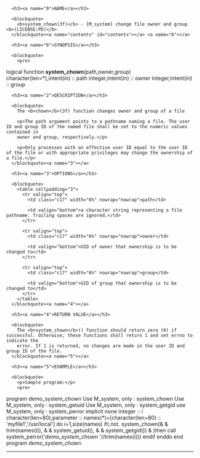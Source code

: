<?
<body?>
<!DOCTYPE html PUBLIC "-//W3C//DTD XHTML 1.0 Transitional//EN"
    "http://www.w3.org/TR/xhtml1/DTD/xhtml1-transitional.dtd">

<html xmlns="http://www.w3.org/1999/xhtml">
<head>
  <meta name="generator" content="HTML Tidy for Cygwin (vers 25 March 2009), see www.w3.org" />

  <title></title>
</head>

<body>
  <div id="Container">
    <div id="Content">
      <div class="c16"></div><a name="0"></a>

      <h3><a name="0">NAME</a></h3>

      <blockquote>
        <b>system_chown(3f)</b> - [M_system] change file owner and group <b>(LICENSE:PD)</b>
      </blockquote><a name="contents" id="contents"></a> <a name="6"></a>

      <h3><a name="6">SYNOPSIS</a></h3>

      <blockquote>
        <pre>
logical function <b>system_chown</b>(path,owner,group)
<br />   character(len=*),intent(in) :: path
   integer,intent(in)          :: owner
   integer,intent(in)          :: group
<br />
</pre>
      </blockquote><a name="2"></a>

      <h3><a name="2">DESCRIPTION</a></h3>

      <blockquote>
        The <b>chown</b>(3f) function changes owner and group of a file

        <p>The path argument points to a pathname naming a file. The user ID and group ID of the named file shall be set to the numeric values contained in
        owner and group, respectively.</p>

        <p>Only processes with an effective user ID equal to the user ID of the file or with appropriate privileges may change the ownership of a file.</p>
      </blockquote><a name="3"></a>

      <h3><a name="3">OPTIONS</a></h3>

      <blockquote>
        <table cellpadding="3">
          <tr valign="top">
            <td class="c17" width="6%" nowrap="nowrap">path</td>

            <td valign="bottom">a character string representing a file pathname. Trailing spaces are ignored.</td>
          </tr>

          <tr valign="top">
            <td class="c17" width="6%" nowrap="nowrap">owner</td>

            <td valign="bottom">UID of owner that ownership is to be changed to</td>
          </tr>

          <tr valign="top">
            <td class="c17" width="6%" nowrap="nowrap">group</td>

            <td valign="bottom">GID of group that ownership is to be changed to</td>
          </tr>
        </table>
      </blockquote><a name="4"></a>

      <h3><a name="4">RETURN VALUE</a></h3>

      <blockquote>
        The <b>system_chown</b>() function should return zero (0) if successful. Otherwise, these functions shall return 1 and set errno to indicate the
        error. If 1 is returned, no changes are made in the user ID and group ID of the file.
      </blockquote><a name="5"></a>

      <h3><a name="5">EXAMPLE</a></h3>

      <blockquote>
        <p>Sample program:</p>
        <pre>
   program demo_system_chown
   Use M_system, only : system_chown
   Use M_system, only : system_getuid
   Use M_system, only : system_getgid
   use M_system, only : system_perror
   implicit none
   integer                     :: i
   character(len=80),parameter :: names(*)=[character(len=80) :: 'myfile1','/usr/local']
   do i=1,size(names)
      if(.not.  system_chown(&amp;
      &amp; trim(names(i)),  &amp;
      &amp; system_getuid(), &amp;
      &amp; system_getgid()) &amp;
         )then
         call system_perror('*demo_system_chown* '//trim(names(i)))
      endif
   enddo
   end program demo_system_chown
<br />
</pre>
      </blockquote>
      <hr />
    </div>
  </div>
</body>
</html>

